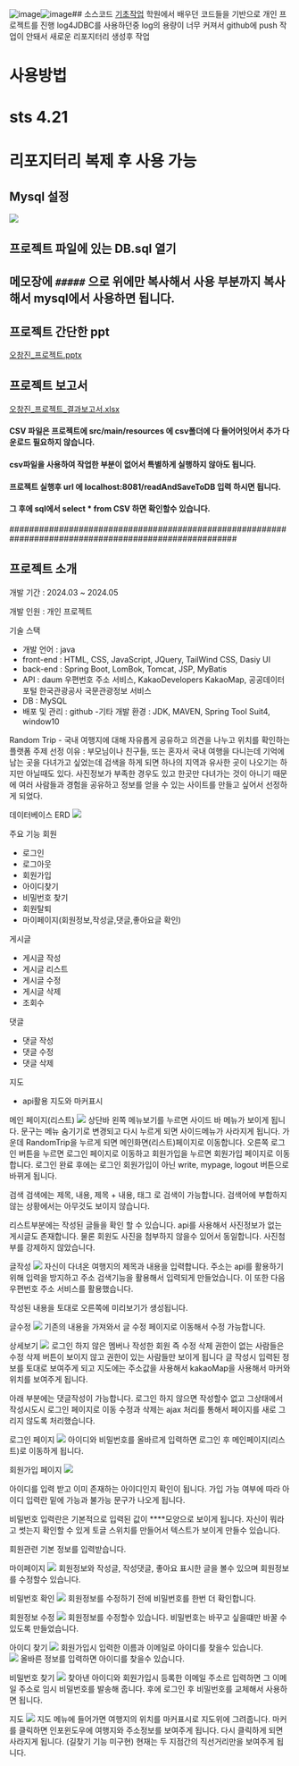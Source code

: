 ![image](https://github.com/dhckdwls/Project-OCJ-24-03-20/assets/148337305/e703093e-ea62-4088-97e4-83b476c7af8a)![image](https://github.com/dhckdwls/Project-OCJ-24-03-20/assets/148337305/98bb1e9c-3295-4786-a66d-227b0eaacb4a)## 소스코드
[기초작업](https://github.com/dhckdwls/2024_01_Spring_AM)
학원에서 배우던 코드들을 기반으로 개인 프로젝트를 진행
log4JDBC를 사용하던중 log의 용량이 너무 커져서 github에 push 작업이 안돼서 새로운 리포지터리 생성후 작업

# 사용방법

# sts 4.21

# 리포지터리 복제 후 사용 가능

## Mysql 설정

<img src="https://velog.velcdn.com/images/tama51/post/d5e473f3-a562-4f63-90eb-9729505a2b70/image.png">

## 프로젝트 파일에 있는 DB.sql 열기

## 메모장에 `#####` 으로 위에만 복사해서 사용 부분까지 복사해서 mysql에서 사용하면 됩니다.

## 프로젝트 간단한 ppt
[오창진_프로젝트.pptx](https://github.com/dhckdwls/Project-OCJ-24-03-20/files/15427356/_.pptx)
## 프로젝트 보고서
[오창진_프로젝트_결과보고서.xlsx](https://github.com/dhckdwls/Project-OCJ-24-03-20/files/15427358/_._.xlsx)

#### CSV 파일은 프로젝트에 src/main/resources 에 csv폴더에 다 들어어잇어서 추가 다운로드 필요하지 않습니다.
#### csv파일을 사용하여 작업한 부분이 없어서 특별하게 실행하지 않아도 됩니다.
#### 프로젝트 실행후 url 에 localhost:8081/readAndSaveToDB 입력 하시면 됩니다.
#### 그 후에 sql에서 select * from CSV 하면 확인할수 있습니다.

######################################################################################################


## 프로젝트 소개

개발 기간 : 2024.03 ~ 2024.05

개발 인원 : 개인 프로젝트

기술 스택
- 개발 언어 : java
- front-end : HTML, CSS, JavaScript, JQuery, TailWind CSS, Dasiy UI
- back-end : Spring Boot, LomBok, Tomcat, JSP, MyBatis
- API : daum 우편번호 주소 서비스, KakaoDevelopers KakaoMap, 공공데이터포털 한국관광공사 국문관광정보 서비스
- DB : MySQL
- 배포 및 관리 : github
-기타 개발 환경 : JDK, MAVEN, Spring Tool Suit4, window10

Random Trip - 국내 여행지에 대해 자유롭게 공유하고 의견을 나누고 위치를 확인하는 플랫폼
주제 선정 이유 : 부모님이나 친구들, 또는 혼자서 국내 여행을 다니는데 기억에 남는 곳을 다녀가고 싶었는데 검색을 하게 되면 하나의 지역과 유사한 곳이 나오기는 하지만 아닐때도 있다. 사진정보가 부족한 경우도 있고 한곳만 다녀가는 것이 아니기 때문에 여러 사람들과 경험을 공유하고 정보를 얻을 수 있는 사이트를 만들고 싶어서 선정하게 되었다.

데이터베이스 ERD
<img src="https://velog.velcdn.com/images/tama51/post/4b9637ab-1fc1-4fd5-8ff4-f4688539cd7c/image.png">

주요 기능
회원
- 로그인
- 로그아웃
- 회원가입
- 아이디찾기
- 비밀번호 찾기
- 회원탈퇴
- 마이페이지(회원정보,작성글,댓글,좋아요글 확인)

게시글
- 게시글 작성
- 게시글 리스트
- 게시글 수정
- 게시글 삭제
- 조회수

댓글
- 댓글 작성
- 댓글 수정
- 댓글 삭제

지도
- api활용 지도와 마커표시

메인 페이지(리스트)
<img src="https://velog.velcdn.com/images/tama51/post/9c12b87f-5d81-414f-a166-6ced1bade9ee/image.png">
상단바
왼쪽 메뉴보기를 누르면 사이드 바 메뉴가 보이게 됩니다. 문구는 메뉴 숨기기로 변경되고 다시 누르게 되면 사이드메뉴가 사라지게 됩니다.
가운데 RandomTrip을 누르게 되면 메인화면(리스트)페이지로 이동합니다.
오른쪽 로그인 버튼을 누르면 로그인 페이지로 이동하고 회원가입을 누르면 회원가입 페이지로 이동합니다.
로그인 완료 후에는 로그인 회원가입이 아닌 write, mypage, logout 버튼으로 바뀌게 됩니다.

검색
검색에는 제목, 내용, 제목 + 내용, 태그 로 검색이 가능합니다.
검색어에 부합하지 않는 상황에서는 아무것도 보이지 않습니다.

리스트부분에는 작성된 글들을 확인 할 수 있습니다. api를 사용해서 사진정보가 없는 게시글도 존재합니다. 물론 회원도 사진을 첨부하지 않을수 있어서 동일합니다.
사진첨부를 강제하지 않았습니다.

글작성
<img src="https://velog.velcdn.com/images/tama51/post/bcd2873f-c977-4ced-bce7-481dac43088d/image.png">
자신이 다녀온 여행지의 제목과 내용을 입력합니다.
주소는 api를 활용하기 위해 입력을 방지하고 주소 검색기능을 활용해서 입력되게 만들었습니다.
이 또한 다음 우편번호 주소 서비스를 활용했습니다.

작성된 내용을 토대로 오른쪽에 미리보기가 생성됩니다.

글수정
<img src="https://velog.velcdn.com/images/tama51/post/e66455f9-e4ab-4029-a5aa-28c241853960/image.png">
기존의 내용을 가져와서 글 수정 페이지로 이동해서 수정 가능합니다.

상세보기
<img src="https://velog.velcdn.com/images/tama51/post/8f9d92b2-46e9-4995-bc06-3f479b0b23d1/image.png">
로그인 하지 않은 멤버나 작성한 회원 즉 수정 삭제 권한이 없는 사람들은 수정 삭제 버튼이 보이지 않고 권한이 있는 사람들만 보이게 됩니다
글 작성시 입력된 정보를 토대로 보여주게 되고 지도에는 주소값을 사용해서 kakaoMap을 사용해서 마커와 위치를 보여주게 됩니다.

아래 부분에는 댓글작성이 가능합니다. 로그인 하지 않으면 작성할수 없고 그상태에서 작성시도시 로그인 페이지로 이동
수정과 삭제는 ajax 처리를 통해서 페이지를 새로 그리지 않도록 처리했습니다.

로그인 페이지
<img src="https://velog.velcdn.com/images/tama51/post/7e4b6377-60f2-4124-b0e2-ae1a63243811/image.png">
아이디와 비밀번호를 올바르게 입력하면 로그인 후 메인페이지(리스트)로 이동하게 됩니다.

회원가입 페이지
<img src="https://velog.velcdn.com/images/tama51/post/0b67dd40-2487-48e6-997a-6e8d6cf603c5/image.png">

아이디를 입력 받고 이미 존재하는 아이디인지 확인이 됩니다.
가입 가능 여부에 따라 아이디 입력란 밑에 가능과 불가능 문구가 나오게 됩니다.

비밀번호 입력란은 기본적으로 입력된 값이 ****모양으로 보이게 됩니다.
자신이 뭐라고 썻는지 확인할 수 있게 토글 스위치를 만들어서 텍스트가 보이게 만들수 있습니다.

회원관련 기본 정보를 입력받습니다.

마이페이지
<img src="https://velog.velcdn.com/images/tama51/post/1735797f-135a-4f7a-abaa-d3b0e9da652c/image.png">
회원정보와 작성글, 작성댓글, 좋아요 표시한 글을 볼수 있으며 회원정보를 수정할수 있습니다.

비밀번호 확인
<img src="https://velog.velcdn.com/images/tama51/post/037447fe-0d2e-43b9-b5a1-cb0032264676/image.png">
회원정보를 수정하기 전에 비밀번호를 한번 더 확인합니다.

회원정보 수정
<img src="https://velog.velcdn.com/images/tama51/post/2450fef6-17e9-4aaf-b3cb-0f77cefae664/image.png">
회원정보를 수정할수 있습니다.
비밀번호는 바꾸고 싶을떄만 바꿀 수 있도록 만들었습니다.

아이디 찾기
<img src="https://velog.velcdn.com/images/tama51/post/c4d6a0b4-2fa1-4396-9d94-b91f19ed673c/image.png">
회원가입시 입력한 이름과 이메일로 아이디를 찾을수 있습니다.
<br>
<img src="https://velog.velcdn.com/images/tama51/post/2de96824-b85b-4456-a1da-2a9d99f1bcb6/image.png">
올바른 정보를 입력하면 아이디를 찾을수 있습니다.

비밀번호 찾기
<img src="https://velog.velcdn.com/images/tama51/post/e9d6b504-5eb4-493e-9b6c-01f9f92ac6d4/image.png">
찾아낸 아이디와 회원가입시 등록한 이메일 주소르 입력하면 그 이메일 주소로 임시 비밀번호를 발송해 줍니다. 후에 로그인 후 비밀번호를 교체해서 사용하면 됩니다.

지도
<img src="https://velog.velcdn.com/images/tama51/post/8515d66a-2fe8-4f3b-af5c-5af4d289baf6/image.png">
지도 메뉴에 들어가면 여행지의 위치를 마커표시로 지도위에 그려줍니다.
마커를 클릭하면 인포윈도우에 여행지와 주소정보를 보여주게 됩니다. 다시 클릭하게 되면 사라지게 됩니다.
(길찾기 기능 미구현)
현재는 두 지점간의 직선거리만을 보여주게 됩니다.





